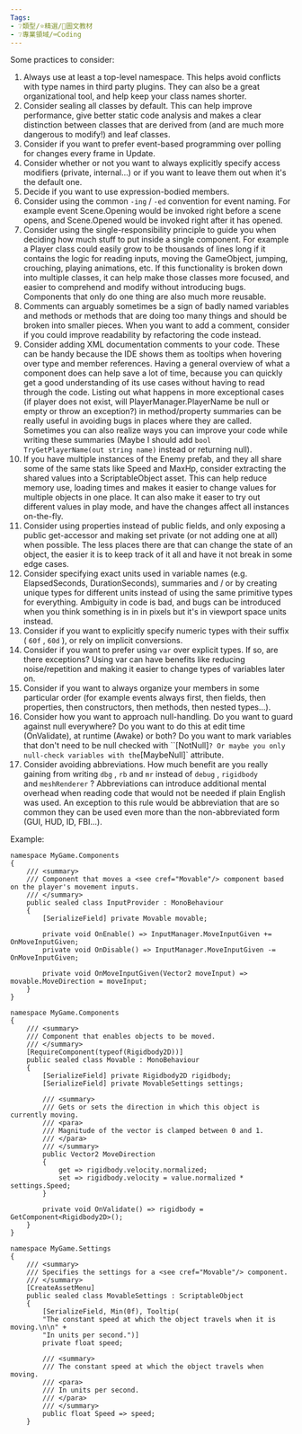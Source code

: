 ```yaml
---
Tags:
- ❔類型/⭐精選/📖圖文教材
- ❔專業領域/⌨️Coding
---
```

Some practices to consider:  

1.  Always use at least a top-level namespace. This helps avoid conflicts with type names in third party plugins. They can also be a great organizational tool, and help keep your class names shorter.
2.  Consider sealing all classes by default. This can help improve performance, give better static code analysis and makes a clear distinction between classes that are derived from (and are much more dangerous to modify!) and leaf classes.
3.  Consider if you want to prefer event-based programming over polling for changes every frame in Update.
4.  Consider whether or not you want to always explicitly specify access modifiers (private, internal...) or if you want to leave them out when it's the default one.
5.  Decide if you want to use expression-bodied members.
6.  Consider using the common `-ing` / `-ed` convention for event naming. For example event Scene.Opening would be invoked right before a scene opens, and Scene.Opened would be invoked right after it has opened.
7.  Consider using the single-responsibility principle to guide you when deciding how much stuff to put inside a single component. For example a Player class could easily grow to be thousands of lines long if it contains the logic for reading inputs, moving the GameObject, jumping, crouching, playing animations, etc. If this functionality is broken down into multiple classes, it can help make those classes more focused, and easier to comprehend and modify without introducing bugs. Components that only do one thing are also much more reusable.
8.  Comments can arguably sometimes be a sign of badly named variables and methods or methods that are doing too many things and should be broken into smaller pieces. When you want to add a comment, consider if you could improve readability by refactoring the code instead.
9.  Consider adding XML documentation comments to your code. These can be handy because the IDE shows them as tooltips when hovering over type and member references. Having a general overview of what a component does can help save a lot of time, because you can quickly get a good understanding of its use cases without having to read through the code. Listing out what happens in more exceptional cases (if player does not exist, will PlayerManager.PlayerName be null or empty or throw an exception?) in method/property summaries can be really useful in avoiding bugs in places where they are called. Sometimes you can also realize ways you can improve your code while writing these summaries (Maybe I should add `bool TryGetPlayerName(out string name)` instead or returning null).
10.  If you have multiple instances of the Enemy prefab, and they all share some of the same stats like Speed and MaxHp, consider extracting the shared values into a ScriptableObject asset. This can help reduce memory use, loading times and makes it easier to change values for multiple objects in one place. It can also make it easer to try out different values in play mode, and have the changes affect all instances on-the-fly.
11.  Consider using properties instead of public fields, and only exposing a public get-accessor and making set private (or not adding one at all) when possible. The less places there are that can change the state of an object, the easier it is to keep track of it all and have it not break in some edge cases.  
12.  Consider specifying exact units used in variable names (e.g. ElapsedSeconds, DurationSeconds), summaries and / or by creating unique types for different units instead of using the same primitive types for everything. Ambiguity in code is bad, and bugs can be introduced when you think something is in in pixels but it's in viewport space units instead.
13.  Consider if you want to explicitly specify numeric types with their suffix ( `60f` , `60d` ), or rely on implicit conversions.
14.  Consider if you want to prefer using `var` over explicit types. If so, are there exceptions? Using var can have benefits like reducing noise/repetition and making it easier to change types of variables later on.
15.  Consider if you want to always organize your members in some particular order (for example events always first, then fields, then properties, then constructors, then methods, then nested types...).
16.  Consider how you want to approach null-handling. Do you want to guard against null everywhere? Do you want to do this at edit time (OnValidate), at runtime (Awake) or both? Do you want to mark variables that don't need to be null checked with ``[NotNull]` ? Or maybe you only null-check variables with the `[MaybeNull]` attribute.
17.  Consider avoiding abbreviations. How much benefit are you really gaining from writing `dbg` , `rb` and `mr` instead of `debug` , `rigidbody` and `meshRenderer` ? Abbreviations can introduce additional mental overhead when reading code that would not be needed if plain English was used. An exception to this rule would be abbreviation that are so common they can be used even more than the non-abbreviated form (GUI, HUD, ID, FBI...).

Example:  
  
```CSharp
namespace MyGame.Components
{
    /// <summary>
    /// Component that moves a <see cref="Movable"/> component based on the player's movement inputs.
    /// </summary>
    public sealed class InputProvider : MonoBehaviour
    {
        [SerializeField] private Movable movable;
 
        private void OnEnable() => InputManager.MoveInputGiven += OnMoveInputGiven;
        private void OnDisable() => InputManager.MoveInputGiven -= OnMoveInputGiven;
 
        private void OnMoveInputGiven(Vector2 moveInput) => movable.MoveDirection = moveInput;
    }
}
```

```CSharp
namespace MyGame.Components
{
    /// <summary>
    /// Component that enables objects to be moved.
    /// </summary>
    [RequireComponent(typeof(Rigidbody2D))]
    public sealed class Movable : MonoBehaviour
    {
        [SerializeField] private Rigidbody2D rigidbody;
        [SerializeField] private MovableSettings settings;
 
        /// <summary>
        /// Gets or sets the direction in which this object is currently moving.
        /// <para>
        /// Magnitude of the vector is clamped between 0 and 1.
        /// </para>
        /// </summary>
        public Vector2 MoveDirection
        {
            get => rigidbody.velocity.normalized;
            set => rigidbody.velocity = value.normalized * settings.Speed;
        }
 
        private void OnValidate() => rigidbody = GetComponent<Rigidbody2D>();
    }
}
```

```CSharp
namespace MyGame.Settings
{
    /// <summary>
    /// Specifies the settings for a <see cref="Movable"/> component.
    /// </summary>
    [CreateAssetMenu]
    public sealed class MovableSettings : ScriptableObject
    {
        [SerializeField, Min(0f), Tooltip(
        "The constant speed at which the object travels when it is moving.\n\n" +
        "In units per second.")]
        private float speed;
 
        /// <summary>
        /// The constant speed at which the object travels when moving.
        /// <para>
        /// In units per second.
        /// </para>
        /// </summary>
        public float Speed => speed;
    }

```
